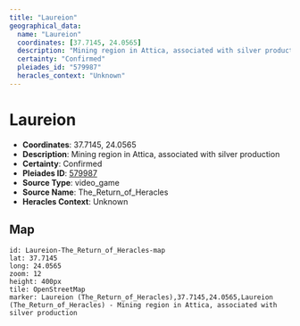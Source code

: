 ```yaml
---
title: "Laureion"
geographical_data:
  name: "Laureion"
  coordinates: [37.7145, 24.0565]
  description: "Mining region in Attica, associated with silver production"
  certainty: "Confirmed"
  pleiades_id: "579987"
  heracles_context: "Unknown"
---
```

# Laureion

- **Coordinates**: 37.7145, 24.0565
- **Description**: Mining region in Attica, associated with silver production
- **Certainty**: Confirmed
- **Pleiades ID**: [579987](https://pleiades.stoa.org/places/579987)
- **Source Type**: video_game
- **Source Name**: The_Return_of_Heracles
- **Heracles Context**: Unknown

## Map

```leaflet
id: Laureion-The_Return_of_Heracles-map
lat: 37.7145
long: 24.0565
zoom: 12
height: 400px
tile: OpenStreetMap
marker: Laureion (The_Return_of_Heracles),37.7145,24.0565,Laureion (The_Return_of_Heracles) - Mining region in Attica, associated with silver production
````

